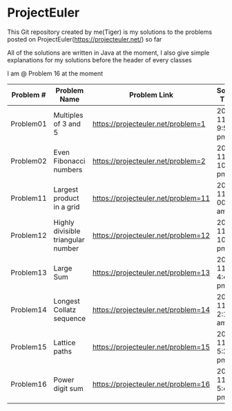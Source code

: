 ProjectEuler
============

This Git repository created by me(Tiger) is my solutions to the problems posted on ProjectEuler(https://projecteuler.net/) so far

All of the solutions are written in Java at the moment, I also give simple explanations for my solutions before the header of every classes


I am @ Problem 16 at the moment



|   Problem #   | Problem Name  | Problem Link  |  Solved Time  | 
| ------------- | ------------- | ------------- | ------------- |
|   Problem01    | Multiples of 3 and 5 |  https://projecteuler.net/problem=1  | 2014-11-27 9:52 pm |
|   Problem02   | Even Fibonacci numbers  |  https://projecteuler.net/problem=2  | 2014-11-27 10:25 pm |
|   Problem11   | Largest product in a grid  |  https://projecteuler.net/problem=11  | 2014-11-28 00:00 am |
|   Problem12   | Highly divisible triangular number  |  https://projecteuler.net/problem=12  | 2014-11-27 10:10 pm |
|   Problem13   | Large Sum  |  https://projecteuler.net/problem=13  | 2014-11-29 4:45 pm |
|   Problem14   | Longest Collatz sequence  |  https://projecteuler.net/problem=14  | 2014-11-29 2:12 am |
|   Problem15   | Lattice paths  |  https://projecteuler.net/problem=15  | 2014-11-28 5:30 pm |
|   Problem16   | Power digit sum  |  https://projecteuler.net/problem=16  | 2014-11-29 5:45 pm |




